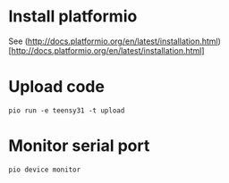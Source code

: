# Install platformio

See (http://docs.platformio.org/en/latest/installation.html)[http://docs.platformio.org/en/latest/installation.html]

# Upload code

```
pio run -e teensy31 -t upload
```

# Monitor serial port

```
pio device monitor
```
